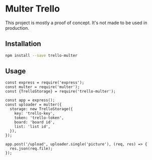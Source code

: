 # Multer Trello

This project is mostly a proof of concept. It's not made to be used in production.

## Installation

```bash
npm install --save trello-multer
```

## Usage

```node
const express = require('express');
const multer = require('multer');
const {TrelloStorage} = require('trello-multer');

const app = express();
const uploader = multer({
  storage: new TrelloStorage({
    key: 'trello-key',
    token: 'trello-token',
    board: 'board id',
    list: 'list id',
  }),
});

app.post('/upload', uploader.single('picture'), (req, res) => {
  res.json(req.file);
});
```
